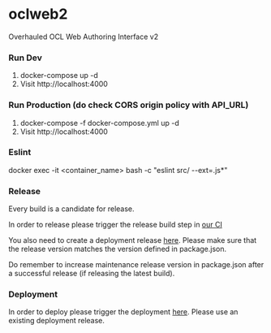 # oclweb2
Overhauled OCL Web Authoring Interface v2

### Run Dev
1. docker-compose up -d
2. Visit http://localhost:4000

### Run Production (do check CORS origin policy with API_URL)
1. docker-compose -f docker-compose.yml up -d
2. Visit http://localhost:4000


### Eslint
docker exec -it <container_name> bash -c "eslint src/ --ext=.js*"

### Release

Every build is a candidate for release.

In order to release please trigger the release build step in [our CI](https://ci.openmrs.org/browse/OCL-OW2/latest)

You also need to create a deployment release [here](https://ci.openmrs.org/deploy/createDeploymentVersion.action?deploymentProjectId=205619202).
Please make sure that the release version matches the version defined in package.json.

Do remember to increase maintenance release version in package.json after a successful release (if releasing the latest build).

### Deployment

In order to deploy please trigger the deployment [here](https://ci.openmrs.org/deploy/viewDeploymentProjectEnvironments.action?id=205619202).
Please use an existing deployment release.
